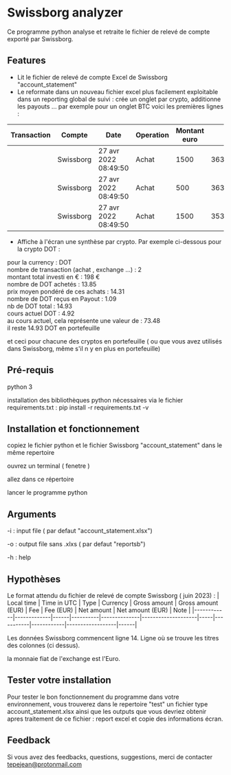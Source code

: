 
# Swissborg analyzer

Ce programme python analyse et retraite le fichier de relevé de compte exporté par Swissborg. 




## Features

- Lit le fichier de relevé de compte Excel de Swissborg "account_statement"
- Le reformate dans un nouveau fichier excel plus facilement exploitable dans un reporting global de suivi :
    crée un onglet par crypto, additionne les payouts ... par exemple pour un onglet BTC voici les premières lignes : 

| Transaction | Compte    | Date                  | Operation | Montant euro | cours       | Statut KYC | Montant KYC | Montant BTC KYC | Montant BTC Total | Note |
|-------------|-----------|-----------------------|-----------|--------------|-------------|------------|-------------|-----------------|-------------------|------|
|             | Swissborg | 27 avr 2022  08:49:50 | Achat     | 1500         | 36370,28938 | 1          | 1500        | 0,041036242     | 0,041036242       |      |
|             | Swissborg | 27 avr 2022  08:49:50 | Achat     | 500          | 36357,572   | 1          | 500         | 0,013683532     | 0,013683532       |      |
|             | Swissborg | 27 avr 2022  08:49:50 | Achat     | 1500         | 35330,01649 | 1          | 1500        | 0,042244532     | 0,042244532       |

- Affiche à l'écran une synthèse par crypto. Par exemple ci-dessous pour la crypto DOT :

pour la currency : DOT  
nombre de transaction (achat , exchange ...) 	: 2  
montant total investi en € 			: 198 €  
nombre de DOT achetés 				: 13.85  
prix moyen pondéré de ces achats	: 14.31  
nombre de DOT reçus en Payout 		: 1.09  
nb de DOT total 				    : 14.93  
cours actuel DOT				    : 4.92  
au cours actuel, cela représente une valeur de 	: 73.48  
il reste  14.93 DOT en portefeuille

et ceci pour chacune des cryptos en portefeuille ( ou que vous avez utilisés dans Swissborg, même s'il n y en plus en portefeuille)


## Pré-requis
python 3

installation des bibliothèques python nécessaires via le fichier requirements.txt :
pip install -r requirements.txt -v
## Installation et fonctionnement
copiez le fichier python et le fichier Swissborg "account_statement" dans le même repertoire

ouvrez un terminal ( fenetre )

allez dans ce répertoire

lancer le programme python



## Arguments
-i : input file  ( par defaut "account_statement.xlsx")

-o : output file sans .xlxs ( par defaut "reportsb")

-h : help
## Hypothèses
Le format attendu du fichier de relevé de compte Swissborg ( juin 2023) : 
| Local time | Time in UTC | Type | Currency | Gross amount | Gross amount (EUR) | Fee | Fee (EUR) | Net amount | Net amount (EUR) | Note |
|------------|-------------|------|----------|--------------|--------------------|-----|-----------|------------|------------------|------|

Les données Swissborg commencent ligne 14. Ligne où se trouve les titres des colonnes (ci dessus).

la monnaie fiat de l'exchange est l'Euro.


## Tester votre installation

Pour tester le bon fonctionnement du programme dans votre environnement, vous trouverez dans le repertoire "test" un fichier type account_statement.xlsx  ainsi que les outputs que vous devriez obtenir apres traitement de ce fichier : report excel et copie des informations écran.




## Feedback

Si vous avez des feedbacks, questions, suggestions, merci de contacter tepejean@protonmail.com
